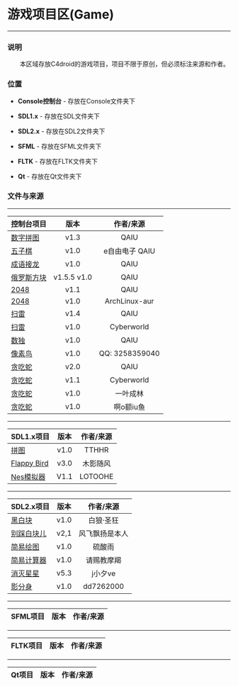 # 游戏项目区(Game)

---

### 说明

&emsp;&emsp;本区域存放C4droid的游戏项目，项目不限于原创，但必须标注来源和作者。

### 位置

+ **Console控制台** - 存放在Console文件夹下

+ **SDL1.x**               - 存放在SDL文件夹下

+ **SDL2.x**               - 存放在SDL2文件夹下

+ **SFML**                  - 存放在SFML文件夹下 

+ **FLTK**                   - 存放在FLTK文件夹下

+ **Qt**                       - 存放在Qt文件夹下

### 文件与来源

---

| 控制台项目 | 版本 | 作者/来源 |
| :----------- | :----: | :----------: |
| [数字拼图](https://github.com/qaiu/c4droid-code/tree/main/Game/Console/数字拼图) | v1.3  | QAIU |
| [五子棋](https://github.com/qaiu/c4droid-code/tree/main/Game/Console/五子棋) | v1.0 | e自由电子&#10;QAIU |
| [成语接龙](https://github.com/qaiu/c4droid-code/tree/main/Game/Console/成语接龙) | v1.0 | QAIU |
| [俄罗斯方块](https://github.com/qaiu/c4droid-code/tree/main/Game/Console/俄罗斯方块) | v1.5.5&#10;v1.0 | QAIU |
| [2048](https://github.com/qaiu/c4droid-code/tree/main/Game/Console/2048) | v1.1 | QAIU |
| [2048](https://github.com/qaiu/c4droid-code/tree/main/Game/Console/2048) | v1.0 | ArchLinux-aur |
| [扫雷](https://github.com/qaiu/c4droid-code/tree/main/Game/Console/扫雷游戏) | v1.4 | QAIU |
| [扫雷](https://github.com/qaiu/c4droid-code/tree/main/Game/Console/扫雷游戏) | v1.0 | Cyberworld |
| [数独](https://github.com/qaiu/c4droid-code/tree/main/Game/Console/数独) | v1.0 | QAIU |
| [像素鸟](https://github.com/qaiu/c4droid-code/tree/main/Game/Console/像素鸟) | v1.0 | QQ:&#10;3258359040 |
| [贪吃蛇](https://github.com/qaiu/c4droid-code/tree/main/Game/Console/贪吃蛇) | v2.0 | QAIU |
| [贪吃蛇](https://github.com/qaiu/c4droid-code/tree/main/Game/Console/贪吃蛇) | v1.1 | Cyberworld |
| [贪吃蛇](https://github.com/qaiu/c4droid-code/tree/main/Game/Console/贪吃蛇) | v1.0 | 一叶成林 |
| [贪吃蛇](https://github.com/qaiu/c4droid-code/tree/main/Game/Console/贪吃蛇) | v1.0 | 啊o额iu鱼 |

---

| SDL1.x项目 | 版本 | 作者/来源 |
| :-------- | :---: | :-----: |
| [拼图](https://github.com/qaiu/c4droid-code/tree/main/Game/SDL/拼图) | v1.0 | TTHHR |
| [Flappy Bird](https://github.com/qaiu/c4droid-code/tree/main/Game/SDL/flappybird) | v3.0 | 木影随风 |
| [Nes模拟器](https://github.com/qaiu/c4droid-code/tree/main/Game/SDL/nes模拟器) | V1.1 | LOTOOHE |

---

| SDL2.x项目 | 版本 | 作者/来源 |
| :-------- | :---: | :-----: |
| [黑白块](https://github.com/qaiu/c4droid-code/tree/main/Game/SDL2/黑白块) | v1.0 | 白狼·圣狂 |
| [别踩白块儿](https://github.com/qaiu/c4droid-code/tree/main/Game/SDL2/别踩白块) | v2,1 | 风飞飘扬是本人 |
| [简易绘图](https://github.com/qaiu/c4droid-code/tree/main/Game/SDL2/简易绘图) | v1.0 | 硫酸雨 |
| [简易计算器](https://github.com/qaiu/c4droid-code/tree/main/Game/SDL2/简易计算器) | v1.0 | 请赐教摩羯 |
| [消灭星星](https://github.com/qaiu/c4droid-code/tree/main/Game/SDL2/消灭星星) | v5.3 | j小夕ve |
| [影分身](https://github.com/qaiu/c4droid-code/tree/main/Game/SDL2/影分身游戏) | v1.0 | dd7262000 |

---

| SFML项目 | 版本 | 作者/来源 |
| :------ | :---: | :-----: |

---

| FLTK项目 | 版本 | 作者/来源 |
| :------ | :---: | :-----: |

---

| Qt项目 | 版本 | 作者/来源 |
| :---- | :---: | :-----: |
